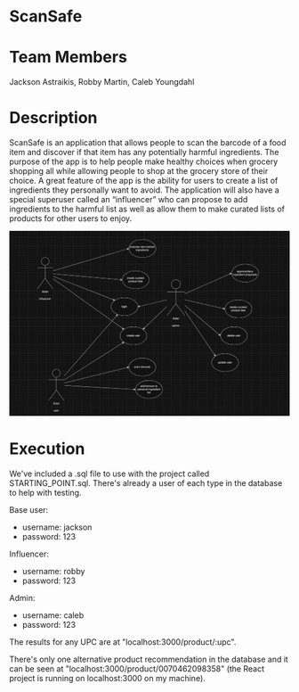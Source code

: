 # ScanSafe

# Team Members
Jackson Astraikis, Robby Martin, Caleb Youngdahl

# Description
ScanSafe is an application that allows people to scan the barcode of a food item
and discover if that item has any potentially harmful ingredients. The purpose of
the app is to help people make healthy choices when grocery shopping all while
allowing people to shop at the grocery store of their choice. A great feature of
the app is the ability for users to create a list of ingredients they personally
want to avoid. The application will also have a special superuser called an
“influencer” who can propose to add ingredients to the harmful list as well as 
allow them to make curated lists of products for other users to enjoy.

![UML diagram](https://github.com/ccYoungdahl/ScanSafe/blob/main/uml.jpg)

# Execution

We've included a .sql file to use with the project called STARTING_POINT.sql. 
There's already a user of each type in the database to help with testing.

Base user:
  - username: jackson
  - password: 123

Influencer:
  - username: robby
  - password: 123

Admin:
  - username: caleb
  - password: 123

The results for any UPC are at "localhost:3000/product/:upc".

There's only one alternative product recommendation in the database and it can be
seen at "localhost:3000/product/0070462098358" (the React project is running on
localhost:3000 on my machine).
